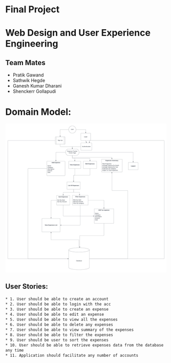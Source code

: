 # Final Project
# Web Design and User Experience Engineering

## Team Mates 
* Pratik Gawand
* Sathwik Hegde
* Ganesh Kumar Dharani
* Shenckerr Gollapudi



 
# Domain Model:
![Screenshot](screenshot.png) 


## User Stories:
	* 1. User should be able to create an account
	* 2. User should be able to login with the acc
	* 3. User should be able to create an expense
	* 4. User should be able to edit an expense
	* 5. User should be able to view all the expenses
	* 6. User should be able to delete any expenses
	* 7. User should be able to view summary of the expenses
	* 8. User should be able to filter the expenses
	* 9. User should be user to sort the expenses
	* 10. User should be able to retrieve expenses data from the database any time
	* 11. Application should facilitate any number of accounts
